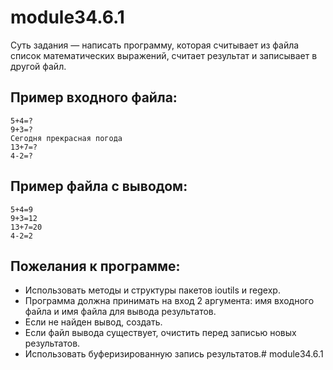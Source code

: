 # module34.6.1

Суть задания — написать программу, которая считывает из файла список математических выражений, считает результат и записывает в другой файл.

## Пример входного файла:
```
5+4=?
9+3=?
Сегодня прекрасная погода
13+7=?
4-2=?
```

## Пример файла с выводом:
```
5+4=9
9+3=12
13+7=20
4-2=2
```

## Пожелания к программе:

- Использовать методы и структуры пакетов ioutils и regexp.
- Программа должна принимать на вход 2 аргумента: имя входного файла и имя файла для вывода результатов.
- Если не найден вывод, создать.
- Если файл вывода существует, очистить перед записью новых результатов.
- Использовать буферизированную запись результатов.# module34.6.1

